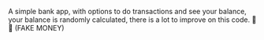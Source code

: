 A simple bank app, with options to do transactions and see your balance, your balance is randomly calculated, there is a lot to improve on this code. 🏦💸
  (FAKE MONEY)